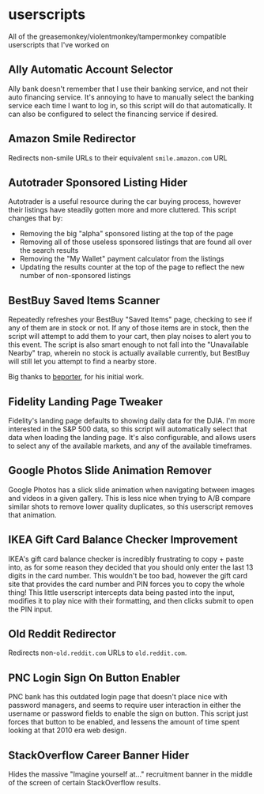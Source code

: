 # userscripts
All of the greasemonkey/violentmonkey/tampermonkey compatible userscripts that I've worked on

## Ally Automatic Account Selector
Ally bank doesn't remember that I use their banking service, and not their auto financing service. It's annoying to have to manually select the banking service each time I want to log in, so this script will do that automatically. It can also be configured to select the financing service if desired.

## Amazon Smile Redirector
Redirects non-smile URLs to their equivalent `smile.amazon.com` URL

## Autotrader Sponsored Listing Hider
Autotrader is a useful resource during the car buying process, however their listings have steadily gotten more and more cluttered. This script changes that by:
- Removing the big "alpha" sponsored listing at the top of the page
- Removing all of those useless sponsored listings that are found all over the search results
- Removing the "My Wallet" payment calculator from the listings
- Updating the results counter at the top of the page to reflect the new number of non-sponsored listings

## BestBuy Saved Items Scanner
Repeatedly refreshes your BestBuy "Saved Items" page, checking to see if any of them are in stock or not. If any of those items are in stock, then the script will attempt to add them to your cart, then play noises to alert you to this event. The script is also smart enough to not fall into the "Unavailable Nearby" trap, wherein no stock is actually available currently, but BestBuy will still let you attempt to find a nearby store.

Big thanks to [beporter](https://gist.github.com/beporter/ce76204bcba35d9edb66b395bb5e9305), for his initial work.

## Fidelity Landing Page Tweaker
Fidelity's landing page defaults to showing daily data for the DJIA. I'm more interested in the S&P 500 data, so this script will automatically select that data when loading the landing page. It's also configurable, and allows users to select any of the available markets, and any of the available timeframes.

## Google Photos Slide Animation Remover
Google Photos has a slick slide animation when navigating between images and videos in a given gallery. This is less nice when trying to A/B compare similar shots to remove lower quality duplicates, so this userscript removes that animation.

## IKEA Gift Card Balance Checker Improvement
IKEA's gift card balance checker is incredibly frustrating to copy + paste into, as for some reason they decided that you should only enter the last 13 digits in the card number. This wouldn't be too bad, however the gift card site that provides the card number and PIN forces you to copy the whole thing! This little userscript intercepts data being pasted into the input, modifies it to play nice with their formatting, and then clicks submit to open the PIN input.

## Old Reddit Redirector
Redirects non-`old.reddit.com` URLs to `old.reddit.com`.

## PNC Login Sign On Button Enabler
PNC bank has this outdated login page that doesn't place nice with password managers, and seems to require user interaction in either the username or password fields to enable the sign on button. This script just forces that button to be enabled, and lessens the amount of time spent looking at that 2010 era web design.

## StackOverflow Career Banner Hider
Hides the massive "Imagine yourself at..." recruitment banner in the middle of the screen of certain StackOverflow results.
